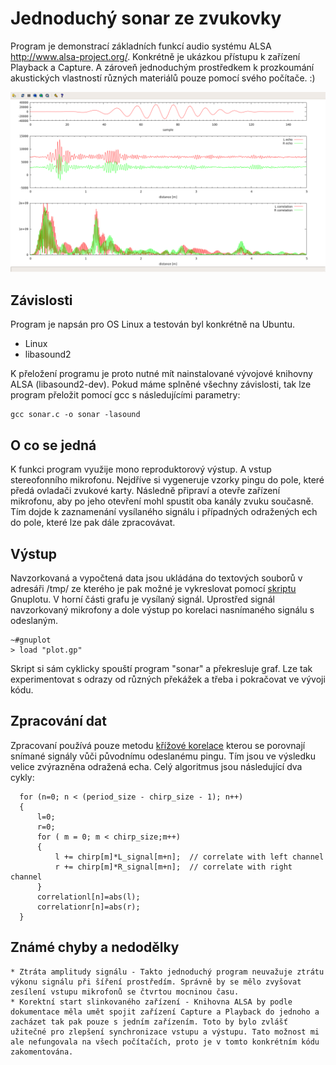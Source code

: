 <!--- ----------------------------------------Zacatek vlastni dokumentace------------------------------- -->

# Jednoduchý sonar ze zvukovky

Program je demonstrací základních funkcí audio systému ALSA <a href="http://www.alsa-project.org/">http://www.alsa-project.org/</a>. Konkrétně je ukázkou přístupu k zařízení Playback a Capture. A zároveň jednoduchým prostředkem k prozkoumání akustických vlastností různých materiálů pouze pomocí svého počítače. :)


![Obrázek aktivního sonaru](podlaha.png)

## Závislosti

Program je napsán pro OS Linux a testován byl konkrétně na Ubuntu.

  * Linux
  * libasound2

K přeložení programu je proto nutné mít nainstalované vývojové knihovny ALSA (libasound2-dev). Pokud máme splněné všechny závislosti, tak lze program přeložit pomocí gcc s následujícími parametry:


    gcc sonar.c -o sonar -lasound


## O co se jedná

K funkci program využije mono reproduktorový výstup. A vstup stereofonního mikrofonu. Nejdříve si vygeneruje vzorky pingu do pole, které předá ovladači zvukové karty. Následně připraví a otevře zařízení mikrofonu, aby po jeho otevření mohl spustit oba kanály zvuku současně. Tím dojde k zaznamenání vysílaného signálu i případných odražených ech do pole, které lze pak dále zpracovávat.

## Výstup

Navzorkovaná a vypočtená data jsou ukládána do textových souborů v adresáři /tmp/ ze kterého je pak možné je vykreslovat pomocí <a href="plot.gp">skriptu</a> Gnuplotu.
V horní části grafu je vysílaný signál. Uprostřed signál navzorkovaný mikrofony a dole výstup po korelaci nasnímaného signálu s odeslaným.



    ~#gnuplot
    > load "plot.gp"


Skript si sám cyklicky spouští program "sonar" a překresluje graf. Lze tak experimentovat s odrazy od různých překážek a třeba i pokračovat ve vývoji kódu.


## Zpracování dat

Zpracovaní používá pouze metodu <a href="http://en.wikipedia.org/wiki/Cross-correlation">křížové korelace</a> kterou se porovnají snímané signály vůči původnímu odeslanému pingu. Tím jsou ve výsledku velice zvýrazněna odražená echa. Celý algoritmus jsou následující dva cykly:



      for (n=0; n < (period_size - chirp_size - 1); n++)
      {
          l=0;
          r=0;
          for ( m = 0; m < chirp_size;m++)
          {
              l += chirp[m]*L_signal[m+n];	// correlate with left channel
              r += chirp[m]*R_signal[m+n];	// correlate with right channel
          }
          correlationl[n]=abs(l);
          correlationr[n]=abs(r);
      }

## Známé chyby a nedodělky

	* Ztráta amplitudy signálu - Takto jednoduchý program neuvažuje ztrátu výkonu signálu při šíření prostředím. Správně by se mělo zvyšovat zesílení vstupu mikrofonů se čtvrtou mocninou času.
	* Korektní start slinkovaného zařízení - Knihovna ALSA by podle dokumentace měla umět spojit zařízení Capture a Playback do jednoho a zacházet tak pak pouze s jedním zařízením. Toto by bylo zvlášť užitečné pro zlepšení synchronizace vstupu a výstupu. Tato možnost mi ale nefungovala na všech počítačích, proto je v tomto konkrétním kódu zakomentována.
